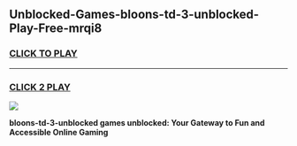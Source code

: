 
## Unblocked-Games-bloons-td-3-unblocked-Play-Free-mrqi8
<h3>
<a href="https://premium76.site?title=bloons-td-3-unblocked&ref=20M">CLICK TO PLAY</a></h3>
<hr>

<h3>
<a href="https://premium76.site?title=bloons-td-3-unblocked&ref=20M">CLICK 2 PLAY</a>
  
</h3>

<a href="https://premium76.site?title=bloons-td-3-unblocked&ref=19M"><img src="https://clearcache.store/games.png"></a>


**bloons-td-3-unblocked games unblocked: Your Gateway to Fun and Accessible Online Gaming**

